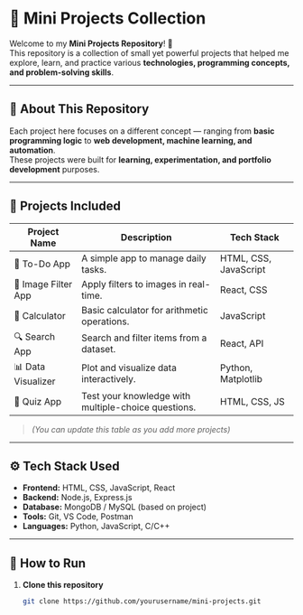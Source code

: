 # 🌟 Mini Projects Collection

Welcome to my **Mini Projects Repository**! 🚀  
This repository is a collection of small yet powerful projects that helped me explore, learn, and practice various **technologies, programming concepts, and problem-solving skills**.

---

## 🧠 About This Repository

Each project here focuses on a different concept — ranging from **basic programming logic** to **web development, machine learning, and automation**.  
These projects were built for **learning, experimentation, and portfolio development** purposes.

---

## 🧩 Projects Included

| Project Name | Description | Tech Stack |
|---------------|-------------|-------------|
| 📝 To-Do App | A simple app to manage daily tasks. | HTML, CSS, JavaScript |
| 📸 Image Filter App | Apply filters to images in real-time. | React, CSS |
| 🧮 Calculator | Basic calculator for arithmetic operations. | JavaScript |
| 🔍 Search App | Search and filter items from a dataset. | React, API |
| 📊 Data Visualizer | Plot and visualize data interactively. | Python, Matplotlib |
| 🧠 Quiz App | Test your knowledge with multiple-choice questions. | HTML, CSS, JS |

> *(You can update this table as you add more projects)*

---

## ⚙️ Tech Stack Used

- **Frontend:** HTML, CSS, JavaScript, React  
- **Backend:** Node.js, Express.js  
- **Database:** MongoDB / MySQL (based on project)  
- **Tools:** Git, VS Code, Postman  
- **Languages:** Python, JavaScript, C/C++

---

## 🚀 How to Run

1. **Clone this repository**
   ```bash
   git clone https://github.com/yourusername/mini-projects.git
